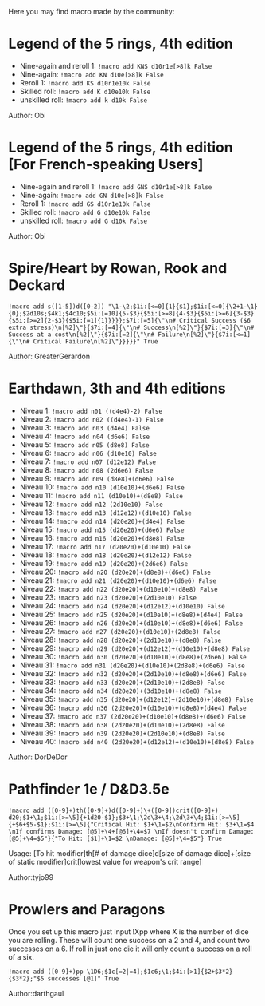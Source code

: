 Here you may find macro made by the community:


# Legend of the 5 rings, 4th edition

* Nine-again and reroll 1: `!macro add KNS d10r1e[>8]k False`
* Nine-again: `!macro add KN d10e[>8]k False`
* Reroll 1: `!macro add KS d10r1e10k False`
* Skilled roll: `!macro add K d10e10k False`
* unskilled roll: `!macro add k d10k False`

Author: Obi

# Legend of the 5 rings, 4th edition [For French-speaking Users]

* Nine-again and reroll 1: `!macro add GNS d10r1e[>8]k False`
* Nine-again: `!macro add GN d10e[>8]k False`
* Reroll 1: `!macro add GS d10r1e10k False`
* Skilled roll: `!macro add G d10e10k False`
* unskilled roll: `!macro add G d10k False`

Author: Obi


# Spire/Heart by Rowan, Rook and Deckard

```
!macro add s([1-5])d([0-2]) "\1-\2;$1i:[<=0]{1}{$1};$1i:[<=0]{\2+1-\1}{0};$2d10s;$4k1;$4c10;$5i:[=10]{5-$3}{$5i:[>=8]{4-$3}{$5i:[>=6]{3-$3}{$5i:[>=2]{2-$3}{$5i:[=1]{1}}}}};$7i:[=5]{\"\n# Critical Success ($6 extra stress)\n[%2]\"}{$7i:[=4]{\"\n# Success\n[%2]\"}{$7i:[=3]{\"\n# Success at a cost\n[%2]\"}{$7i:[=2]{\"\n# Failure\n[%2]\"}{$7i:[<=1]{\"\n# Critical Failure\n[%2]\"}}}}}" True
```

Author: GreaterGerardon


# Earthdawn, 3th and 4th editions

* Niveau 1: `!macro add n01 ((d4e4)-2) False`
* Niveau 2: `!macro add n02 ((d4e4)-1) False`
* Niveau 3: `!macro add n03 (d4e4) False`
* Niveau 4: `!macro add n04 (d6e6) False`
* Niveau 5: `!macro add n05 (d8e8) False`
* Niveau 6: `!macro add n06 (d10e10) False`
* Niveau 7: `!macro add n07 (d12e12) False`
* Niveau 8: `!macro add n08 (2d6e6) False`
* Niveau 9: `!macro add n09 (d8e8)+(d6e6) False`
* Niveau 10: `!macro add n10 (d10e10)+(d6e6) False`
* Niveau 11: `!macro add n11 (d10e10)+(d8e8) False`
* Niveau 12: `!macro add n12 (2d10e10) False`
* Niveau 13: `!macro add n13 (d12e12)+(d10e10) False`
* Niveau 14: `!macro add n14 (d20e20)+(d4e4) False`
* Niveau 15: `!macro add n15 (d20e20)+(d6e6) False`
* Niveau 16: `!macro add n16 (d20e20)+(d8e8) False`
* Niveau 17: `!macro add n17 (d20e20)+(d10e10) False`
* Niveau 18: `!macro add n18 (d20e20)+(d12e12) False`
* Niveau 19: `!macro add n19 (d20e20)+(2d6e6) False`
* Niveau 20: `!macro add n20 (d20e20)+(d8e8)+(d6e6) False`
* Niveau 21: `!macro add n21 (d20e20)+(d10e10)+(d6e6) False`
* Niveau 22: `!macro add n22 (d20e20)+(d10e10)+(d8e8) False`
* Niveau 23: `!macro add n23 (d20e20)+(2d10e10) False`
* Niveau 24: `!macro add n24 (d20e20)+(d12e12)+(d10e10) False`
* Niveau 25: `!macro add n25 (d20e20)+(d10e10)+(d8e8)+(d4e4) False`
* Niveau 26: `!macro add n26 (d20e20)+(d10e10)+(d8e8)+(d6e6) False`
* Niveau 27: `!macro add n27 (d20e20)+(d10e10)+(2d8e8) False`
* Niveau 28: `!macro add n28 (d20e20)+(2d10e10)+(d8e8) False`
* Niveau 29: `!macro add n29 (d20e20)+(d12e12)+(d10e10)+(d8e8) False`
* Niveau 30: `!macro add n30 (d20e20)+(d10e10)+(d8e8)+(2d6e6) False`
* Niveau 31: `!macro add n31 (d20e20)+(d10e10)+(2d8e8)+(d6e6) False`
* Niveau 32: `!macro add n32 (d20e20)+(2d10e10)+(d8e8)+(d6e6) False`
* Niveau 33: `!macro add n33 (d20e20)+(2d10e10)+(2d8e8) False`
* Niveau 34: `!macro add n34 (d20e20)+(3d10e10)+(d8e8) False`
* Niveau 35: `!macro add n35 (d20e20)+(d12e12)+(2d10e10)+(d8e8) False`
* Niveau 36: `!macro add n36 (2d20e20)+(d10e10)+(d8e8)+(d4e4) False`
* Niveau 37: `!macro add n37 (2d20e20)+(d10e10)+(d8e8)+(d6e6) False`
* Niveau 38: `!macro add n38 (2d20e20)+(d10e10)+(2d8e8) False`
* Niveau 39: `!macro add n39 (2d20e20)+(2d10e10)+(d8e8) False`
* Niveau 40: `!macro add n40 (2d20e20)+(d12e12)+(d10e10)+(d8e8) False`

Author: DorDeDor

# Pathfinder 1e / D&D3.5e
```
!macro add ([0-9]+)th([0-9]+)d([0-9]+)\+([0-9])crit([0-9]+) d20;$1+\1;$1i:[>=\5]{+1d20-$1};$3+\1;\2d\3+\4;\2d\3+\4;$1i:[>=\5]{+$6+$5-$1};$1i:[>=\5]{"Critical Hit: $1+\1=$2\nConfirm Hit: $3+\1=$4 \nIf confirms Damage: [@5]+\4+[@6]+\4=$7 \nIf doesn't confirm Damage: [@5]+\4=$5"}{"To Hit: [$1]+\1=$2 \nDamage: [@5]+\4=$5"} True
```

Usage: [To hit modifier]th[# of damage dice]d[size of damage dice]+[size of static modifier]crit[lowest value for weapon's crit range]

Author:tyjo99

# Prowlers and Paragons
Once you set up this macro just input !Xpp where X is the number of dice you are rolling. These will count one success on a 2 and 4, and count two successes on a 6. If roll in just one die it will only count a success on a roll of a six. 

```
!macro add ([0-9]+)pp \1D6;$1c[=2|=4];$1c6;\1;$4i:[>1]{$2+$3*2}{$3*2};"$5 successes [@1]" True
```


Author:darthgaul
